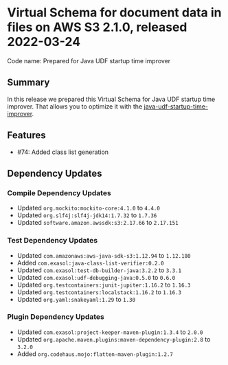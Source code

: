 # Virtual Schema for document data in files on AWS S3 2.1.0, released 2022-03-24

Code name: Prepared for Java UDF startup time improver

## Summary

In this release we prepared this Virtual Schema for Java UDF startup time improver. That allows you to optimize it with the [java-udf-startup-time-improver](https://github.com/exasol/java-udf-startup-time-improver/).

## Features

* #74: Added class list generation

## Dependency Updates

### Compile Dependency Updates

* Updated `org.mockito:mockito-core:4.1.0` to `4.4.0`
* Updated `org.slf4j:slf4j-jdk14:1.7.32` to `1.7.36`
* Updated `software.amazon.awssdk:s3:2.17.66` to `2.17.151`

### Test Dependency Updates

* Updated `com.amazonaws:aws-java-sdk-s3:1.12.94` to `1.12.180`
* Added `com.exasol:java-class-list-verifier:0.2.0`
* Updated `com.exasol:test-db-builder-java:3.2.2` to `3.3.1`
* Updated `com.exasol:udf-debugging-java:0.5.0` to `0.6.0`
* Updated `org.testcontainers:junit-jupiter:1.16.2` to `1.16.3`
* Updated `org.testcontainers:localstack:1.16.2` to `1.16.3`
* Updated `org.yaml:snakeyaml:1.29` to `1.30`

### Plugin Dependency Updates

* Updated `com.exasol:project-keeper-maven-plugin:1.3.4` to `2.0.0`
* Updated `org.apache.maven.plugins:maven-dependency-plugin:2.8` to `3.2.0`
* Added `org.codehaus.mojo:flatten-maven-plugin:1.2.7`
